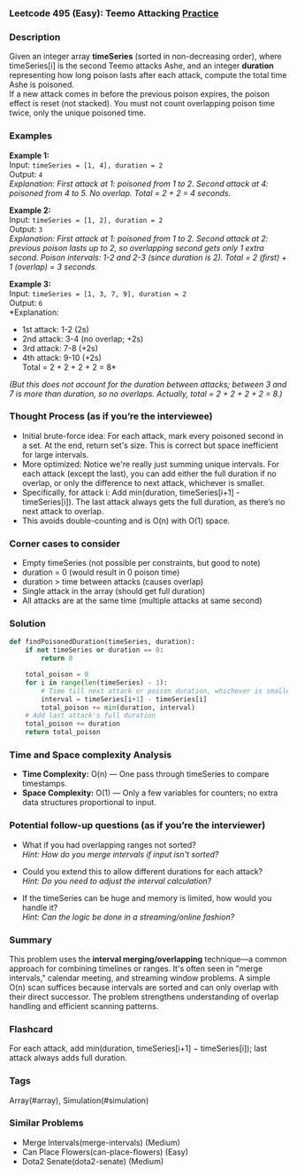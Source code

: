 ### Leetcode 495 (Easy): Teemo Attacking [Practice](https://leetcode.com/problems/teemo-attacking)

### Description  
Given an integer array **timeSeries** (sorted in non-decreasing order), where timeSeries[i] is the second Teemo attacks Ashe, and an integer **duration** representing how long poison lasts after each attack, compute the total time Ashe is poisoned.  
If a new attack comes in before the previous poison expires, the poison effect is reset (not stacked). You must not count overlapping poison time twice, only the unique poisoned time.

### Examples  

**Example 1:**  
Input: `timeSeries = [1, 4], duration = 2`  
Output: `4`  
*Explanation: First attack at 1: poisoned from 1 to 2. Second attack at 4: poisoned from 4 to 5. No overlap. Total = 2 + 2 = 4 seconds.*

**Example 2:**  
Input: `timeSeries = [1, 2], duration = 2`  
Output: `3`  
*Explanation: First attack at 1: poisoned from 1 to 2. Second attack at 2: previous poison lasts up to 2, so overlapping second gets only 1 extra second. Poison intervals: 1-2 and 2-3 (since duration is 2). Total = 2 (first) + 1 (overlap) = 3 seconds.*

**Example 3:**  
Input: `timeSeries = [1, 3, 7, 9], duration = 2`  
Output: `6`  
*Explanation:  
- 1st attack: 1-2 (2s)  
- 2nd attack: 3-4 (no overlap; +2s)  
- 3rd attack: 7-8 (+2s)  
- 4th attack: 9-10 (+2s)  
Total = 2 + 2 + 2 + 2 = 8*  

*(But this does not account for the duration between attacks; between 3 and 7 is more than duration, so no overlaps. Actually, total = 2 + 2 + 2 + 2 = 8.)*


### Thought Process (as if you’re the interviewee)  
- Initial brute-force idea: For each attack, mark every poisoned second in a set. At the end, return set's size. This is correct but space inefficient for large intervals.
- More optimized: Notice we're really just summing unique intervals. For each attack (except the last), you can add either the full duration if no overlap, or only the difference to next attack, whichever is smaller.
- Specifically, for attack i: Add min(duration, timeSeries[i+1] - timeSeries[i]). The last attack always gets the full duration, as there’s no next attack to overlap.
- This avoids double-counting and is O(n) with O(1) space.

### Corner cases to consider  
- Empty timeSeries (not possible per constraints, but good to note)
- duration = 0 (would result in 0 poison time)
- duration > time between attacks (causes overlap)
- Single attack in the array (should get full duration)
- All attacks are at the same time (multiple attacks at same second)

### Solution

```python
def findPoisonedDuration(timeSeries, duration):
    if not timeSeries or duration == 0:
        return 0

    total_poison = 0
    for i in range(len(timeSeries) - 1):
        # Time till next attack or poison duration, whichever is smaller
        interval = timeSeries[i+1] - timeSeries[i]
        total_poison += min(duration, interval)
    # Add last attack's full duration
    total_poison += duration
    return total_poison
```

### Time and Space complexity Analysis  

- **Time Complexity:** O(n) — One pass through timeSeries to compare timestamps.
- **Space Complexity:** O(1) — Only a few variables for counters; no extra data structures proportional to input.

### Potential follow-up questions (as if you’re the interviewer)  

- What if you had overlapping ranges not sorted?  
  *Hint: How do you merge intervals if input isn't sorted?*

- Could you extend this to allow different durations for each attack?  
  *Hint: Do you need to adjust the interval calculation?*

- If the timeSeries can be huge and memory is limited, how would you handle it?  
  *Hint: Can the logic be done in a streaming/online fashion?*

### Summary
This problem uses the **interval merging/overlapping** technique—a common approach for combining timelines or ranges. It's often seen in "merge intervals," calendar meeting, and streaming window problems. A simple O(n) scan suffices because intervals are sorted and can only overlap with their direct successor. The problem strengthens understanding of overlap handling and efficient scanning patterns.


### Flashcard
For each attack, add min(duration, timeSeries[i+1] − timeSeries[i]); last attack always adds full duration.

### Tags
Array(#array), Simulation(#simulation)

### Similar Problems
- Merge Intervals(merge-intervals) (Medium)
- Can Place Flowers(can-place-flowers) (Easy)
- Dota2 Senate(dota2-senate) (Medium)